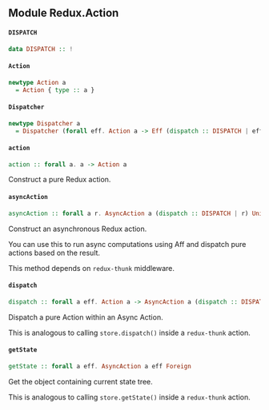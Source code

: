 ## Module Redux.Action

#### `DISPATCH`

``` purescript
data DISPATCH :: !
```

#### `Action`

``` purescript
newtype Action a
  = Action { type :: a }
```

#### `Dispatcher`

``` purescript
newtype Dispatcher a
  = Dispatcher (forall eff. Action a -> Eff (dispatch :: DISPATCH | eff) Unit)
```

#### `action`

``` purescript
action :: forall a. a -> Action a
```

Construct a pure Redux action.

#### `asyncAction`

``` purescript
asyncAction :: forall a r. AsyncAction a (dispatch :: DISPATCH | r) Unit -> Eff (dispatch :: DISPATCH, err :: EXCEPTION | r) Unit
```

Construct an asynchronous Redux action.

You can use this to run async computations using Aff and dispatch pure
actions based on the result.

This method depends on `redux-thunk` middleware.

#### `dispatch`

``` purescript
dispatch :: forall a eff. Action a -> AsyncAction a (dispatch :: DISPATCH | eff) Unit
```

Dispatch a pure Action within an Async Action.

This is analogous to calling `store.dispatch()`
inside a `redux-thunk` action.

#### `getState`

``` purescript
getState :: forall a eff. AsyncAction a eff Foreign
```

Get the object containing current state tree.

This is analogous to calling `store.getState()`
inside a `redux-thunk` action.


